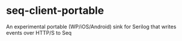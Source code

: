 seq-client-portable
===================

An experimental portable (WP/iOS/Android) sink for Serilog that writes events over HTTP/S to Seq
